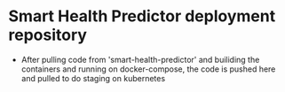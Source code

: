 # Smart Health Predictor deployment repository
- After pulling code from 'smart-health-predictor' and builiding the containers and running on docker-compose, the code is pushed here and pulled to do staging on kubernetes